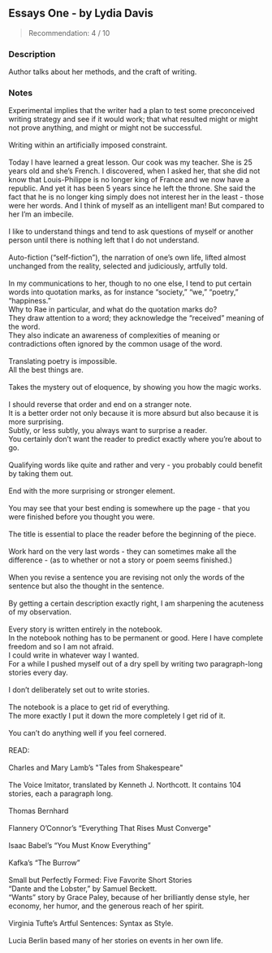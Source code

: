 ## Essays One - by Lydia Davis
> Recommendation: 4 / 10
    
### Description
Author talks about her methods, and the craft of writing.
    
### Notes
Experimental implies that the writer had a plan to test some preconceived writing strategy and see if it would work; that what resulted might or might not prove anything, and might or might not be successful.<br>
<br>
Writing within an artificially imposed constraint.<br>
<br>
Today I have learned a great lesson. Our cook was my teacher. She is 25 years old and she’s French. I discovered, when I asked her, that she did not know that Louis-Philippe is no longer king of France and we now have a republic. And yet it has been 5 years since he left the throne. She said the fact that he is no longer king simply does not interest her in the least - those were her words. And I think of myself as an intelligent man! But compared to her I’m an imbecile.<br>
<br>
I like to understand things and tend to ask questions of myself or another person until there is nothing left that I do not understand.<br>
<br>
Auto-fiction (“self-fiction”), the narration of one’s own life, lifted almost unchanged from the reality, selected and judiciously, artfully told.<br>
<br>
In my communications to her, though to no one else, I tend to put certain words into quotation marks, as for instance “society,” “we,” “poetry,” “happiness.”<br>
Why to Rae in particular, and what do the quotation marks do?<br>
They draw attention to a word; they acknowledge the “received” meaning of the word.<br>
They also indicate an awareness of complexities of meaning or contradictions often ignored by the common usage of the word.<br>
<br>
Translating poetry is impossible.<br>
All the best things are.<br>
<br>
Takes the mystery out of eloquence, by showing you how the magic works.<br>
<br>
I should reverse that order and end on a stranger note.<br>
It is a better order not only because it is more absurd but also because it is more surprising.<br>
Subtly, or less subtly, you always want to surprise a reader.<br>
You certainly don’t want the reader to predict exactly where you’re about to go.<br>
<br>
Qualifying words like quite and rather and very - you probably could benefit by taking them out.<br>
<br>
End with the more surprising or stronger element.<br>
<br>
You may see that your best ending is somewhere up the page - that you were finished before you thought you were.<br>
<br>
The title is essential to place the reader before the beginning of the piece.<br>
<br>
Work hard on the very last words - they can sometimes make all the difference -  (as to whether or not a story or poem seems finished.)<br>
<br>
When you revise a sentence you are revising not only the words of the sentence but also the thought in the sentence.<br>
<br>
By getting a certain description exactly right, I am sharpening the acuteness of my observation.<br>
<br>
Every story is written entirely in the notebook.<br>
In the notebook nothing has to be permanent or good. Here I have complete freedom and so I am not afraid.<br>
I could write in whatever way I wanted.<br>
For a while I pushed myself out of a dry spell by writing two paragraph-long stories every day.<br>
<br>
I don’t deliberately set out to write stories.<br>
<br>
The notebook is a place to get rid of everything.<br>
The more exactly I put it down the more completely I get rid of it.<br>
<br>
You can’t do anything well if you feel cornered.<br>
<br>
READ:<br>
<br>
Charles and Mary Lamb’s "Tales from Shakespeare"<br>
<br>
The Voice Imitator, translated by Kenneth J. Northcott. It contains 104 stories, each a paragraph long.<br>
<br>
Thomas Bernhard<br>
<br>
Flannery O’Connor’s “Everything That Rises Must Converge"<br>
<br>
Isaac Babel’s “You Must Know Everything”<br>
<br>
Kafka’s “The Burrow”<br>
<br>
Small but Perfectly Formed: Five Favorite Short Stories<br>
“Dante and the Lobster,” by Samuel Beckett.<br>
“Wants” story by Grace Paley, because of her brilliantly dense style, her economy, her humor, and the generous reach of her spirit.<br>
<br>
Virginia Tufte’s Artful Sentences: Syntax as Style.<br>
<br>
Lucia Berlin based many of her stories on events in her own life.
